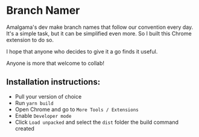 # Branch Namer

Amalgama's dev make branch names that follow our convention every day. It's a simple task, but it can be simplified even more. So I built this Chrome extension to do so.

I hope that anyone who decides to give it a go finds it useful.

Anyone is more that welcome to collab!

## Installation instructions:

* Pull your version of choice
* Run `yarn build`
* Open Chrome and go to `More Tools / Extensions`
* Enable `Developer mode`
* Click `Load unpacked` and select the `dist` folder the build command created
